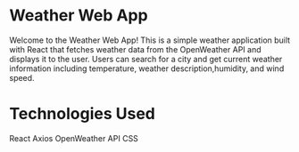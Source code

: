 # Weather Web App

Welcome to the Weather Web App! 
This is a simple weather application built with React that fetches weather data from the OpenWeather API and displays it to the user. Users can search for a city and get current weather information including temperature, weather description,humidity, and wind speed.

# Technologies Used

React
Axios
OpenWeather API
CSS 
